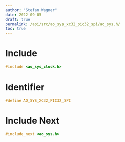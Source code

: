 ```yaml
---
author: "Stefan Wagner"
date: 2022-09-05
draft: true
permalink: /api/src/ao_sys_xc32_pic32_spi/ao_sys.h/
toc: true
---
```


# Include

```c
#include <ao_sys_clock.h>
```

# Identifier

```c
#define AO_SYS_XC32_PIC32_SPI
```

# Include Next

```c
#include_next <ao_sys.h>
```

